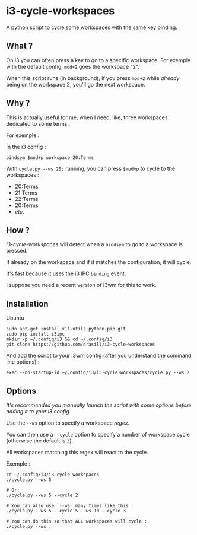 i3-cycle-workspaces
===================

A python script to cycle some workspaces with the same key binding.

What ?
------

On i3 you can often press a key to go to a specific workspace.
For exemple with the default config, `mod+2` goes the workspace "2".

When this script runs (in background), if you press `mod+2` while *already*
being on the workspace 2, you'll go the next workspace.

Why ?
-----

This is actually useful for me, when I need, like, three workspaces dedicated to
some terms.

For exemple :

In the i3 config :
```
bindsym $mod+p workspace 20:Terms
```

With `cycle.py --ws 20:` running, you can press `$mod+p` to cycle to the
workspaces :
* 20:Terms
* 21:Terms
* 22:Terms
* 20:Terms
* *etc.*

How ?
-----

*i3-cycle-workspaces* will detect when a `bindsym` to go to a workspace is
pressed.

If already on the workspace and if it matches the configuration, it will cycle.

It's fast because it uses the i3 IPC `binding` event.

I suppose you need a recent version of i3wm for this to work.

Installation
------------

Ubuntu

```
sudo apt-get install x11-utils python-pip git
sudo pip install i3ipc
mkdir -p ~/.config/i3 && cd ~/.config/i3
git clone https://github.com/drasill/i3-cycle-workspaces
```

And add the script to your i3wm config (after you understand the command line
options) :

```
exec --no-startup-id ~/.config/i3/i3-cycle-workspaces/cycle.py --ws 2
```


Options
-------

*It's recommended you manually launch the script with some options before adding
it to your i3 config.*

Use the `--ws` option to specify a workspace *regex*.

You can then use a `--cycle` option to specify a number of workspace cycle
(otherwise the default is `3`).

All workspaces matching this regex will react to the cycle.

Exemple :

```
cd ~/.config/i3/i3-cycle-workspaces
./cycle.py --ws 5

# Or:
./cycle.py --ws 5 --cycle 2

# You can also use `--ws` many times like this :
./cycle.py --ws 5 --cycle 5 --ws 10 --cycle 3

# You can do this so that ALL workspaces will cycle :
./cycle.py --ws .
```

